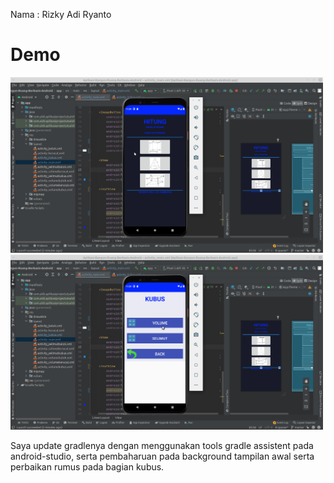 Nama  : Rizky Adi Ryanto

# Demo
<img src="https://github.com/Rizky1408/Tugas-AI/blob/main/Screenshot_2021-11-03_23-30-04.png" width="500">
<img src="https://github.com/Rizky1408/Tugas-AI/blob/main/Screenshot_2021-11-03_23-30-15.png" width="500">

Saya update gradlenya dengan menggunakan tools gradle assistent pada android-studio, serta pembaharuan pada background tampilan awal serta perbaikan rumus pada bagian kubus.


